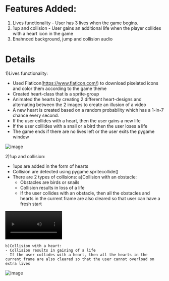 # Features Added:
1) Lives functionality - User has 3 lives when the game begins.
2) 1up and collision - User gains an additional life when the player collides with a heart icon in the game
3) Enahnced background, jump and collision audio

# Details
1)Lives functionality:
- Used Flaticon(https://www.flaticon.com/) to download pixelated icons and color them according to the game theme
- Created heart-class that is a sprite-group
- Animated the hearts by creating 2 different heart-designs and alternating between the 2 images to create an illusion of a video
- A new heart is created based on a random probability which has a 1-in-7 chance every second.
- If the user collides with a heart, then the user gains a new life
- If the user colllides with a snail or a bird then the user loses a life
- The game ends if there are no lives left or the user exits the pygame window

![image](https://github.com/farhanahraf03/Pokemon-Runner/assets/42094234/f498f115-f1da-4d11-830c-922b2362c969)


2)1up and collision:
- 1ups are added in the form of hearts
- Collision are detected using pygame.spritecollide()
- There are 2 types of collisions:
    a)Collision with an obstacle:
    - Obstacles are birds or snails
    - Collision results in loss of a life
    - If the user collides with an obstacle, then all the obstacles and hearts in the current frame are also cleared so that user can have a fresh start

[<video src='https://drive.google.com/file/d/1Krlx61keuXDBZkVfSy_itktc3k9szpnP/view?usp=drive_link' width=180/>
](https://drive.google.com/file/d/1Krlx61keuXDBZkVfSy_itktc3k9szpnP/view?usp=drive_link)
       
    b)Collision with a heart:
    - Collision results in gaining of a life
    - If the user collides with a heart, then all the hearts in the current frame are also cleared so that the user cannot overload on extra lives

![image](https://github.com/farhanahraf03/Pokemon-Runner/assets/42094234/ebb0dfce-9bf4-4b85-91ee-2e908bb95bd2)



